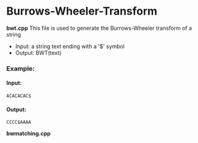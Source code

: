 # Burrows-Wheeler-Transform

**bwt.cpp**
This file is used to generate the Burrows-Wheeler transform of a string

* Input: a string text ending with a '$' symbol
* Output: BWT(text)


### Example:

#### Input:
``` 
ACACACAC$
```
#### Output:
```
CCCC$AAAA
```

**bwmatching.cpp**
